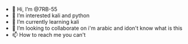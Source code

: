 - 👋 Hi, I’m @7RB-55
- 👀 I’m interested kali and python
- 🌱 I’m currently learning kali
- 💞️ I’m looking to collaborate on i'm arabic and idon't know what is this
- 📫 How to reach me you can't

<!---
7RB-55/7RB-55 is a ✨ special ✨ repository because its `README.md` (this file) appears on your GitHub profile.
You can click the Preview link to take a look at your changes.
--->
